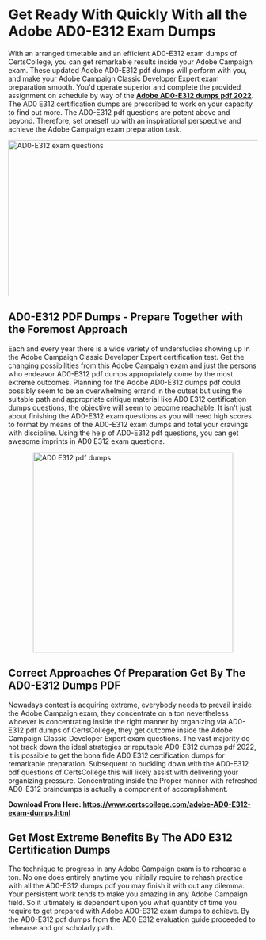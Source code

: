 <h1><strong>Get Ready With Quickly With all the Adobe AD0-E312 Exam Dumps&nbsp;</strong></h1>
<p><span style="font-weight: 400;">With an arranged timetable and an efficient  AD0-E312 exam dumps of CertsCollege, you can get remarkable results inside your Adobe Campaign exam. These updated Adobe AD0-E312 pdf dumps will perform with you, and make your Adobe Campaign Classic Developer Expert exam preparation smooth. You'd operate superior and complete the provided assignment on schedule by way of the <strong><a href="https://www.certscollege.com/adobe-AD0-E312-exam-dumps.html">Adobe AD0-E312 dumps pdf 2022</a></strong>. The AD0 E312 certification dumps are prescribed to work on your capacity to find out more. The  AD0-E312 pdf questions are potent above and beyond. Therefore, set oneself up with an inspirational perspective and achieve the Adobe Campaign exam preparation task.&nbsp;</span></p>
<p><span style="font-weight: 400;"><img style="display: block; margin-left: auto; margin-right: auto;" src="https://i.ibb.co/CPDK3ps/Yellow-and-Blue-Initiative-Blog-Banner.png" alt="AD0-E312 exam questions" width="559" height="315" /></span></p>
<h2><strong>AD0-E312 PDF Dumps - Prepare Together with the Foremost Approach</strong></h2>
<p><span style="font-weight: 400;">Each and every year there is a wide variety of understudies showing up in the Adobe Campaign Classic Developer Expert certification test. Get the changing possibilities from this Adobe Campaign exam and just the persons who endeavor AD0-E312 pdf dumps appropriately come by the most extreme outcomes. Planning for the Adobe AD0-E312 dumps pdf could possibly seem to be an overwhelming errand in the outset but using the suitable path and appropriate critique material like AD0 E312 certification dumps questions, the objective will seem to become reachable. It isn't just about finishing the AD0-E312 exam questions as you will need high scores to format by means of the AD0-E312 exam dumps and total your cravings with discipline. Using the help of AD0-E312 pdf questions, you can get awesome imprints in AD0 E312 exam questions.</span></p>
<p><span style="font-weight: 400;"><a href="https://tinyurl.com/4zjpky5y"><img style="display: block; margin-left: auto; margin-right: auto;" src="https://i.ibb.co/9tMrhdY/Teacher-Appreciation-Invitation.png" alt="AD0 E312 pdf dumps " width="404" height="404" /></a></span></p>
<h2><strong>Correct Approaches Of Preparation Get By The AD0-E312 Dumps PDF</strong></h2>
<p><span style="font-weight: 400;">Nowadays contest is acquiring extreme, everybody needs to prevail inside the Adobe Campaign exam, they concentrate on a ton nevertheless whoever is concentrating inside the right manner by organizing via AD0-E312 pdf dumps of CertsCollege, they get outcome inside the Adobe Campaign Classic Developer Expert exam questions. The vast majority do not track down the ideal strategies or reputable AD0-E312 dumps pdf 2022, it is possible to get the bona fide AD0 E312 certification dumps for remarkable preparation. Subsequent to buckling down with the  AD0-E312 pdf questions of CertsCollege this will likely assist with delivering your organizing pressure. Concentrating inside the Proper manner with refreshed AD0-E312 braindumps is actually a component of accomplishment.</span></p>
<p><span style="font-weight: 400;"><strong>Download From Here: <a href="https://www.certscollege.com/adobe-AD0-E312-exam-dumps.html">https://www.certscollege.com/adobe-AD0-E312-exam-dumps.html</a></strong></span></p>
<h2><strong>Get Most Extreme Benefits By The AD0 E312 Certification Dumps</strong></h2>
<p><span style="font-weight: 400;">The technique to progress in any Adobe Campaign exam is to rehearse a ton. No one does entirely anytime you initially require to rehash practice with all the AD0-E312 dumps pdf you may finish it with out any dilemma. Your persistent work tends to make you amazing in any Adobe Campaign field. So it ultimately is dependent upon you what quantity of time you require to get prepared with Adobe AD0-E312 exam dumps to achieve. By the AD0-E312 pdf dumps from the AD0 E312 evaluation guide proceeded to rehearse and got scholarly path.</span></p>
